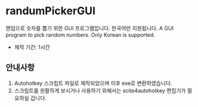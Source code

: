 # randumPickerGUI
랜덤으로 숫자를 뽑기 위한 GUI 프로그램입니다. 한국어만 지원됩니다.
A GUI program to pick random numbers. Only Korean is supported.

- 제작 기간: 1시간

## 안내사항
1. Autohotkey 스크립트 파일로 제작되었으며 이후 exe로 변환하였습니다.
2. 스크립트를 원활하게 보시거나 사용하기 위해서는 scite4autohotkey 편집기가 필요하실 겁니다.
